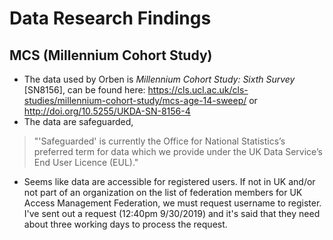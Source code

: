 # Data Research Findings

## MCS (Millennium Cohort Study)

- The data used by Orben is *Millennium Cohort Study: Sixth Survey* [SN8156], can be found here: https://cls.ucl.ac.uk/cls-studies/millennium-cohort-study/mcs-age-14-sweep/ or http://doi.org/10.5255/UKDA-SN-8156-4 
- The data are safeguarded, 
> "'Safeguarded' is currently the Office for National Statistics’s preferred term for data which we provide under the UK Data Service’s End User Licence (EUL)."

- Seems like data are accessible for registered users. If not in UK and/or not part of an organization on the list of federation members for UK Access Management Federation, we must request username to register. I've sent out a request (12:40pm 9/30/2019) and it's said that they need about three working days to process the request. 


